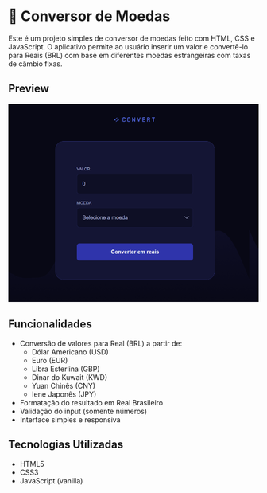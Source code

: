 # 💱 Conversor de Moedas

Este é um projeto simples de conversor de moedas feito com HTML, CSS e JavaScript. O aplicativo permite ao usuário inserir um valor e convertê-lo para Reais (BRL) com base em diferentes moedas estrangeiras com taxas de câmbio fixas.

## Preview

![preview do projeto](./img/Convert.png)

## Funcionalidades

- Conversão de valores para Real (BRL) a partir de:
  - Dólar Americano (USD)
  - Euro (EUR)
  - Libra Esterlina (GBP)
  - Dinar do Kuwait (KWD)
  - Yuan Chinês (CNY)
  - Iene Japonês (JPY)
- Formatação do resultado em Real Brasileiro
- Validação do input (somente números)
- Interface simples e responsiva

## Tecnologias Utilizadas

- HTML5
- CSS3
- JavaScript (vanilla)
